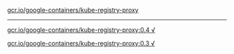 [gcr.io/google-containers/kube-registry-proxy](https://hub.docker.com/r/anjia0532/google-containers.kube-registry-proxy/tags/) 

----
[gcr.io/google-containers/kube-registry-proxy:0.4 √](https://hub.docker.com/r/anjia0532/google-containers.kube-registry-proxy/tags/)

[gcr.io/google-containers/kube-registry-proxy:0.3 √](https://hub.docker.com/r/anjia0532/google-containers.kube-registry-proxy/tags/)

